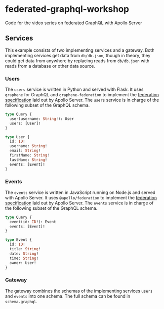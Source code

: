 # federated-graphql-workshop
Code for the video series on federated GraphQL with Apollo Server

## Services
This example consists of two implementing services and a gateway. Both implementing services get data from `db/db.json`, though in theory,
they could get data from anywhere by replacing reads from `db/db.json` with reads from a database or other data source.

### Users
The `users` service is written in Python and served with Flask. It uses `graphene` for GraphQL and `graphene-federation` to implement the
[federation specification](https://www.apollographql.com/docs/apollo-server/federation/federation-spec/) laid out by Apollo Server.
The `users` service is in charge of the following subset of the GraphQL schema.

```graphql
type Query {
  user(username: String!): User
  users: [User]!
}

type User {
  id: ID!
  username: String!
  email: String!
  firstName: String!
  lastName: String!
  events: [Event]!
}
```

### Events
The `events` service is written in JavaScript running on Node.js and served with Apollo Server. It uses `@apollo/federation` to implement the
[federation specification](https://www.apollographql.com/docs/apollo-server/federation/federation-spec/) laid out by Apollo Server.
The `events` service is in charge of the following subset of the GraphQL schema.

```graphql
type Query {
  event(id: ID!): Event
  events: [Event]!
}

type Event {
  id: ID!
  title: String!
  date: String!
  time: String!
  owner: User!
}
```

### Gateway
The gateway combines the schemas of the implementing services `users` and `events` into one schema. The full schema can be found in `schema.graphql`.
